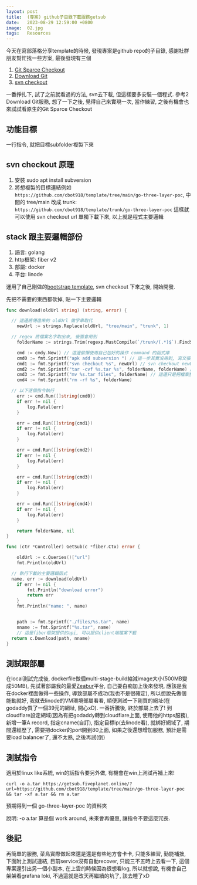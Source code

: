 ```yaml
---
layout: post
title:  (專案) github子目錄下載服務getsub
date:   2023-08-29 12:59:00 +0800
image:  02.jpg
tags:   Resources
---
```


今天在寫部落格分享template的時候, 發現專案是github repo的子目錄, 感謝社群朋友幫忙找一些方案, 最後發現有三個
1. [Git Sparce Checkout](https://chat.openai.com/share/ff06d76d-c2af-4bd9-9ccd-b5f4eb28fb13)
2. [Download Git](https://minhaskamal.github.io/DownGit/#/home)
3. [svn checkout](https://medium.com/jeeapex/how-to-download-github-sub-folder-cda8ae2951dd)

一番掙扎下, 試了之前就看過的方法, svn去下載, 但這樣要多安裝一個程式. 參考2 Download Git服務, 想了一下之後, 覺得自己來實現一次, 當作練習, 之後有機會也來試試看原生的Git Sparce Checkout

## 功能目標
一行指令, 就把目標subfolder複製下來

## svn checkout 原理
1. 安裝 sudo apt install subversion
2. 將想複製的目標連結例如 `https://github.com/cbot918/template/tree/main/go-three-layer-poc`, 中間的 tree/main 改成 trunk: `https://github.com/cbot918/template/trunk/go-three-layer-poc`
這樣就可以使用 svn checkout url 單獨下載下來, 以上就是程式主要邏輯

## stack 跟主要邏輯部份
1. 語言:      golang
2. http框架:  fiber v2
3. 部屬:      docker
4. 平台:      linode

運用了自己剛做的[bootstrap template](https://github.com/cbot918/template/tree/main/go-three-layer-poc), svn checkout 下來之後, 開始開發.

先把不需要的東西都砍掉, 貼一下主要邏輯
```go
func download(oldUrl string) (string, error) {

  // 這邊將傳進來的 oldUrl 做字串取代
	newUrl := strings.Replace(oldUrl, "tree/main", "trunk", 1)

  // regex 將檔案名字取出來, 後面會用到
	folderName := strings.Trim(regexp.MustCompile(`/trunk/(.*)$`).FindString(newUrl), "/trunk/")

	cmd := cmdy.New() // 這邊偷懶使用自己包好的操作 command 的函式庫
	cmd0 := fmt.Sprintf("apk add subversion ") // 這一步其實沒用到, 寫文張的時候發現可以拿掉
	cmd1 := fmt.Sprintf("svn checkout %s", newUrl) // svn checkout newUrl 
	cmd2 := fmt.Sprintf("tar -cvf %s.tar %s", folderName, folderName) // 將下載好的資料夾壓縮成.tar
	cmd3 := fmt.Sprintf("mv %s.tar files", folderName) // 這邊只是把檔案整理一起
	cmd4 := fmt.Sprintf("rm -rf %s", folderName)

  // 以下逐個指令執行
	err := cmd.Run([]string{cmd0})
	if err != nil {
		log.Fatal(err)
	}

	err = cmd.Run([]string{cmd1})
	if err != nil {
		log.Fatal(err)
	}

	err = cmd.Run([]string{cmd2})
	if err != nil {
		log.Fatal(err)
	}

	err = cmd.Run([]string{cmd3})
	if err != nil {
		log.Fatal(err)
	}

	err = cmd.Run([]string{cmd4})
	if err != nil {
		log.Fatal(err)
	}

	return folderName, nil
}

func (ctr *Controller) GetSub(c *fiber.Ctx) error {

	oldUrl := c.Queries()["url"]
	fmt.Println(oldUrl)

  // 執行下載的主要邏輯函式
  name, err := download(oldUrl)
	if err != nil {
		fmt.Println("download error")
		return err
	}
	fmt.Println("name: ", name)


	path := fmt.Sprintf("./files/%s.tar", name)
	nname := fmt.Sprintf("%s.tar", name)
	// 這是fiber框架提供的api, 可以提供client端檔案下載
  return c.Download(path, nname)
}
```

## 測試跟部屬
在local測試完成後, dockerfile做個multi-stage-build縮減image大小(500MB變成50MB), 先試著部屬我的最愛[Zeabur](https://zeabur.com/)平台, 自己耍白痴加上後來發現, 應該是我在docker裡面做得一些操作, 導致部屬不成功(我也不是很確定), 所以想說先做個能動就好, 我就去linode的VM環境部屬看看, 順便測試一下剛買的網址(在godaddy買了一個39元的網址, 開心xD). 一番折騰後, 終於部屬上去了! 到 cloudflare設定網域(因為有把godaddy轉到cloudflare上面, 使用他的https服務), 新增一筆A record, 指定cname(自訂), 指定目標ip(去linode看), 就綁好網域了, 期間還經歷了, 需要把docker的port開到80上面, 如果之後還想增加服務, 預計是需要load balancer了, 還不太熟, 之後再試(倒)

## 測試指令
適用於linux like系統, win的話指令要另外做, 有機會在win上測試再補上來!
```
curl -o a.tar https://getsub.fiveplanet.online/?url=https://github.com/cbot918/template/tree/main/go-three-layer-poc && tar -xf a.tar && rm a.tar
```
預期得到一個 go-three-layer-poc 的資料夾

說明: -o a.tar 算是個 work around, 未來會再優惠, 讓指令不要這麼冗長.

## 後記
再簡單的服務, 菜鳥實際做起來還是還是有些地方會卡卡, 只能多練習, 勤能補拙, 下面附上測試連結, 目前service沒有自動recover, 只能三不五時上去看一下, 這個專案還引出另一個小副本, 在上雲的時候因為很想看log, 所以就想說, 有機會自己架架看grafana loki, 不過這就是改天再繼續的坑了, 該去睡了xD

